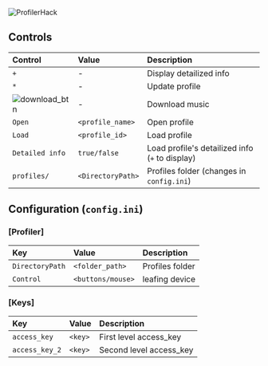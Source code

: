 ![ProfilerHack](https://raw.githubusercontent.com/lartman/Profiler/master/ciQ2Qm8sV6A.jpg)
## Controls
| Control | Value | Description |
|:--------|:------|:------------|
|   `+`   | -     |Display detailized info|
|   `*`   | -     |Update profile|
|![download_btn](https://raw.githubusercontent.com/lartman/Profiler/master/Profiler_2.0/hidentity_btn_download.png)| -     |Download music|
|  `Open` |`<profile_name>`|Open profile|
|  `Load` |`<profile_id>`|Load profile|
|`Detailed info`|`true/false`|Load profile's detailized info (`+` to display)|
|`profiles/`|`<DirectoryPath>`|Profiles folder (changes in `config.ini`)|
## Configuration (`config.ini`)
### [Profiler]
| Key | Value | Description |
|:----|:------|:------------|
|`DirectoryPath`|`<folder_path>`|Profiles folder|
|`Control`|`<buttons/mouse>`|leafing device|
### [Keys]
| Key | Value | Description |
|:----|:------|:------------|
|`access_key`|`<key>`|First level access_key|
|`access_key_2`|`<key>`|Second level access_key|


            

